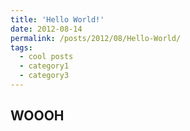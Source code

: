 ```yaml
---
title: 'Hello World!'
date: 2012-08-14
permalink: /posts/2012/08/Hello-World/
tags:
  - cool posts
  - category1
  - category3
---
```


WOOOH
-----